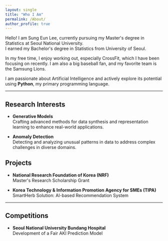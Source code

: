 ```yaml
---
layout: single
title: "Who I Am"
permalink: /About/
author_profile: true
---
```


Hello! I am Sung Eun Lee, currently pursuing my Master's degree in Statistics at Seoul National University.  
I earned my Bachelor's degree in Statistics from University of Seoul.

In my free time, I enjoy working out, especially CrossFit, which I have been focusing on recently. I am also a big baseball fan, and my favorite team is the Samsung Lions.  

I am passionate about Artificial Intelligence and actively explore its potential using **Python**, my primary programming language.

---

## Research Interests

- **Generative Models**  
   Crafting advanced methods for data synthesis and representation learning to enhance real-world applications.  

- **Anomaly Detection**  
   Detecting and analyzing unusual patterns in data to address complex challenges in diverse domains.  

## Projects

- **National Research Foundation of Korea (NRF)**  
   Master's Research Scholarship Grant  

- **Korea Technology & Information Promotion Agency for SMEs (TIPA)**  
   SmartHerb Solution: AI-based Recommendation System  

---

## Competitions

- **Seoul National University Bundang Hospital**  
   Development of a Fair AKI Prediction Model  